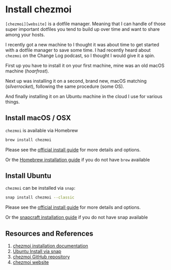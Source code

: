 # Install chezmoi

`[chezmoi][website]` is a dotfile manager. Meaning that I can handle of those super important dotfiles you tend to build up over time and want to share among your hosts.

I recently got a new machine to I thought it was about time to get started with a dotfile manager to save some time. I had recently heard about `chezmoi` on the Change Log podcast, so I thought I would give it a spin.

First up you have to install it on your first machine, mine was an old macOS machine (_hoarfrost_).

Next up was installing it on a second, brand new, macOS matching (_silverrocket_), following the same procedure (some OS).

And finally installing it on an Ubuntu machine in the cloud I use for various things.

## Install macOS / OSX

`chezmoi` is available via Homebrew

```bash
brew install chezmoi
```

Please see the [official install guide][install] for more details and options.

Or the [Homebrew installation guide](https://brew.sh/) if you do not have `brew` available

## Install Ubuntu

`chezmoi` can be installed via `snap`:

```bash
snap install chezmoi --classic
```

Please see the [official install guide][install] for more details and options.

Or the [snapcraft installation guide][snapcraft] if you do not have snap available

## Resources and References

1. [chezmoi installation documentation][install]
1. [Ubuntu Install via snap][snapcraft]
1. [chezmoi GitHub repository](https://github.com/twpayne/chezmoi)
1. [chezmoi website][website]

[website]: https://www.chezmoi.io/#considering-using-chezmoi
[install]: https://www.chezmoi.io/install/
[snapcraft]: https://snapcraft.io/install/chezmoi/ubuntu
